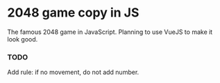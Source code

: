 # 2048 game copy in JS

The famous 2048 game in JavaScript. 
Planning to use VueJS to make it look good.

### TODO
Add rule: if no movement, do not add number.